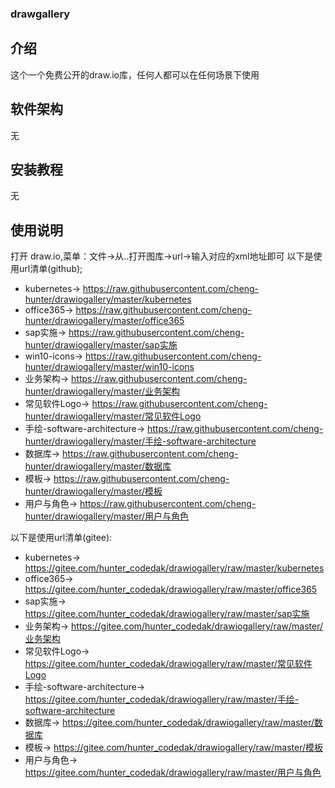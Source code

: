 ### drawgallery
## 介绍
这个一个免费公开的draw.io库，任何人都可以在任何场景下使用

## 软件架构
无

## 安装教程
无

## 使用说明
打开 draw.io,菜单：文件->从..打开图库->url->输入对应的xml地址即可
以下是使用url清单(github);
+ kubernetes-> https://raw.githubusercontent.com/cheng-hunter/drawiogallery/master/kubernetes
+ office365-> https://raw.githubusercontent.com/cheng-hunter/drawiogallery/master/office365
+ sap实施-> https://raw.githubusercontent.com/cheng-hunter/drawiogallery/master/sap实施
+ win10-icons-> https://raw.githubusercontent.com/cheng-hunter/drawiogallery/master/win10-icons
+ 业务架构-> https://raw.githubusercontent.com/cheng-hunter/drawiogallery/master/业务架构
+ 常见软件Logo-> https://raw.githubusercontent.com/cheng-hunter/drawiogallery/master/常见软件Logo
+ 手绘-software-architecture-> https://raw.githubusercontent.com/cheng-hunter/drawiogallery/master/手绘-software-architecture
+ 数据库-> https://raw.githubusercontent.com/cheng-hunter/drawiogallery/master/数据库
+ 模板-> https://raw.githubusercontent.com/cheng-hunter/drawiogallery/master/模板
+ 用户与角色-> https://raw.githubusercontent.com/cheng-hunter/drawiogallery/master/用户与角色



以下是使用url清单(gitee):
+ kubernetes-> https://gitee.com/hunter_codedak/drawiogallery/raw/master/kubernetes
+ office365-> https://gitee.com/hunter_codedak/drawiogallery/raw/master/office365
+ sap实施-> https://gitee.com/hunter_codedak/drawiogallery/raw/master/sap实施
+ 业务架构-> https://gitee.com/hunter_codedak/drawiogallery/raw/master/业务架构
+ 常见软件Logo-> https://gitee.com/hunter_codedak/drawiogallery/raw/master/常见软件Logo
+ 手绘-software-architecture-> https://gitee.com/hunter_codedak/drawiogallery/raw/master/手绘-software-architecture
+ 数据库-> https://gitee.com/hunter_codedak/drawiogallery/raw/master/数据库
+ 模板-> https://gitee.com/hunter_codedak/drawiogallery/raw/master/模板
+ 用户与角色-> https://gitee.com/hunter_codedak/drawiogallery/raw/master/用户与角色